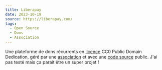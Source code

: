 ```yaml
---
title: Liberapay
date: 2023-10-19
source: https://liberapay.com/
tags:
  - Open Source
  - Dons
  - Association
---
```


Une plateforme de dons récurrents en [licence](https://github.com/liberapay/liberapay.com#license) CC0 Public Domain Dedication, géré par une [association](https://github.com/liberapay/liberapay.org) et avec une [code source](https://github.com/liberapay/liberapay.com) public. J'ai pas testé mais ça parait être un super projet !
